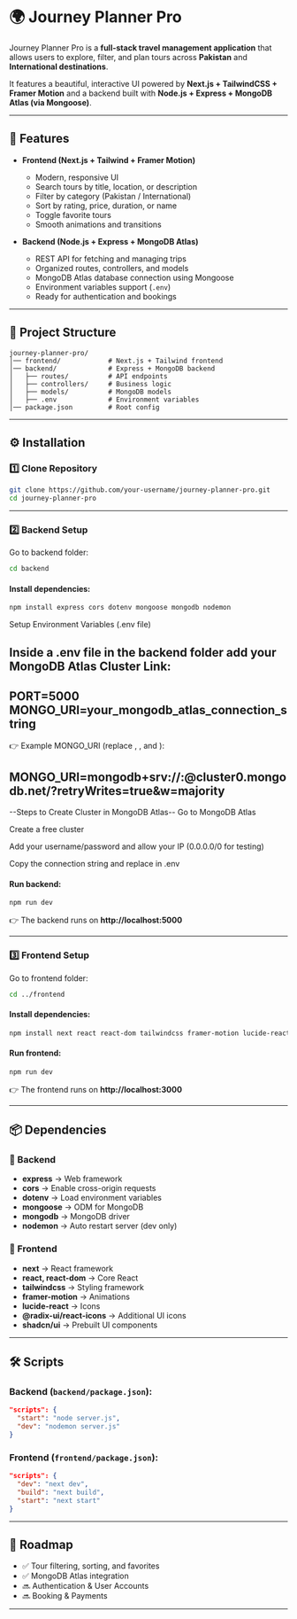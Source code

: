 # 🌍 Journey Planner Pro

Journey Planner Pro is a **full-stack travel management application** that allows users to explore, filter, and plan tours across **Pakistan** and **International destinations**.

It features a beautiful, interactive UI powered by **Next.js + TailwindCSS + Framer Motion** and a backend built with **Node.js + Express + MongoDB Atlas (via Mongoose)**.

---

## 🚀 Features

- **Frontend (Next.js + Tailwind + Framer Motion)**
  - Modern, responsive UI
  - Search tours by title, location, or description
  - Filter by category (Pakistan / International)
  - Sort by rating, price, duration, or name
  - Toggle favorite tours
  - Smooth animations and transitions

- **Backend (Node.js + Express + MongoDB Atlas)**
  - REST API for fetching and managing trips
  - Organized routes, controllers, and models
  - MongoDB Atlas database connection using Mongoose
  - Environment variables support (`.env`)
  - Ready for authentication and bookings

---

## 📂 Project Structure

```
journey-planner-pro/
│── frontend/            # Next.js + Tailwind frontend
│── backend/             # Express + MongoDB backend
│   ├── routes/          # API endpoints
│   ├── controllers/     # Business logic
│   ├── models/          # MongoDB models
│   ├── .env             # Environment variables
│── package.json         # Root config
```

---

## ⚙️ Installation

### 1️⃣ Clone Repository

```bash
git clone https://github.com/your-username/journey-planner-pro.git
cd journey-planner-pro
```

---

### 2️⃣ Backend Setup

Go to backend folder:

```bash
cd backend
```

#### Install dependencies:

```bash
npm install express cors dotenv mongoose mongodb nodemon
```

Setup Environment Variables (.env file)

Inside a .env file in the backend folder add your MongoDB Atlas Cluster Link:
-------------------------------------------------------------------------------------
PORT=5000
MONGO_URI=your_mongodb_atlas_connection_string
--------------------------------------------------------------------------------------
👉 Example MONGO_URI (replace <username>, <password>, and <dbname>):

MONGO_URI=mongodb+srv://<username>:<password>@cluster0.mongodb.net/<dbname>?retryWrites=true&w=majority
--------------------------------------------------------------------------------------
--Steps to Create Cluster in MongoDB Atlas--
Go to MongoDB Atlas

Create a free cluster

Add your username/password and allow your IP (0.0.0.0/0 for testing)

Copy the connection string and replace in .env

#### Run backend:

```bash
npm run dev
```

👉 The backend runs on **http://localhost:5000**

---

### 3️⃣ Frontend Setup

Go to frontend folder:

```bash
cd ../frontend
```

#### Install dependencies:

```bash
npm install next react react-dom tailwindcss framer-motion lucide-react @radix-ui/react-icons
```

#### Run frontend:

```bash
npm run dev
```

👉 The frontend runs on **http://localhost:3000**

---

## 📦 Dependencies

### 🔹 Backend
- **express** → Web framework  
- **cors** → Enable cross-origin requests  
- **dotenv** → Load environment variables  
- **mongoose** → ODM for MongoDB  
- **mongodb** → MongoDB driver  
- **nodemon** → Auto restart server (dev only)

### 🔹 Frontend
- **next** → React framework  
- **react, react-dom** → Core React  
- **tailwindcss** → Styling framework  
- **framer-motion** → Animations  
- **lucide-react** → Icons  
- **@radix-ui/react-icons** → Additional UI icons  
- **shadcn/ui** → Prebuilt UI components  

---

## 🛠️ Scripts

### Backend (`backend/package.json`):
```json
"scripts": {
  "start": "node server.js",
  "dev": "nodemon server.js"
}
```

### Frontend (`frontend/package.json`):
```json
"scripts": {
  "dev": "next dev",
  "build": "next build",
  "start": "next start"
}
```

---

## 🌟 Roadmap

- ✅ Tour filtering, sorting, and favorites  
- ✅ MongoDB Atlas integration  
- 🔜 Authentication & User Accounts  
- 🔜 Booking & Payments  

---


